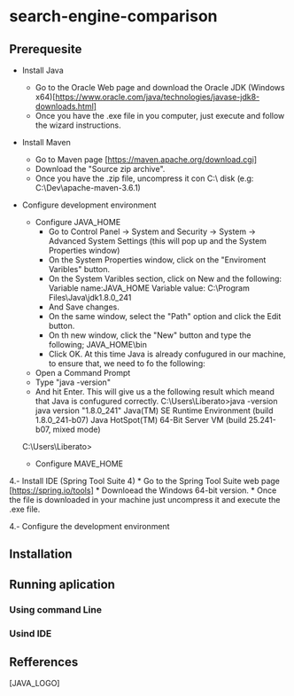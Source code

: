 # search-engine-comparison


## Prerequesite

* Install Java
	- Go to the Oracle Web page and download the Oracle JDK (Windows x64)[https://www.oracle.com/java/technologies/javase-jdk8-downloads.html]
	- Once you have the .exe file in you computer, just execute and follow the wizard instructions.

* Install Maven 
	- Go to Maven page [https://maven.apache.org/download.cgi]
	- Download the "Source zip archive".
	- Once you have the .zip file, uncompress it con C:\ disk (e.g: C:\Dev\apache-maven-3.6.1)	

* Configure development environment
	* Configure JAVA_HOME 
		* Go to Control Panel -> System and Security -> System -> Advanced System Settings (this will pop up and the System Properties window)
		* On the System Properties window, click on the "Enviroment Varibles" button.
		* On the System Varibles section, click on New and the following:
			Variable name:JAVA_HOME
			Variable value: C:\Program Files\Java\jdk1.8.0_241
		* And Save changes.
		* On the same window, select the "Path" option and click the Edit button.
		* On th new window, click the "New" button and type the following;
			JAVA_HOME\bin
		* Click OK.
	At this time Java is already confugured in our machine, to ensure that, we need to fo the following:
	* Open a Command Prompt
	* Type "java -version"
	* And hit Enter.
	This will give us a the following result which meand that Java is confugured correctly.
	C:\Users\Liberato>java -version
	java version "1.8.0_241"
	Java(TM) SE Runtime Environment (build 1.8.0_241-b07)
	Java HotSpot(TM) 64-Bit Server VM (build 25.241-b07, mixed mode)

	C:\Users\Liberato>
	
	
	
		
		
	
	
	
	
	* Configure MAVE_HOME


4.- Install IDE (Spring Tool Suite 4)
	* Go to the Spring Tool Suite web page [https://spring.io/tools]
	* Downloead the Windows 64-bit version.
	* Once the file is downloaded in your machine just uncompress it  and execute the .exe file.



4.- Configure the development environment 




## Installation

## Running aplication

### Using command Line

### Usind IDE


## Refferences

[JAVA_LOGO]

